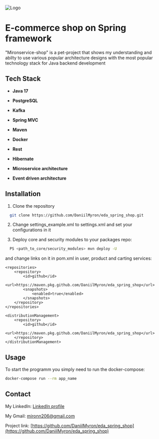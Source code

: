 
![Logo](https://i.pinimg.com/736x/97/51/50/97515045ac221a971e70cacc6e78a3d9.jpg)



# E-commerce shop on Spring framework

"Mironservice-shop" is a pet-project that shows my understanding and abilty to use various popular architecture designs with the most popular technology stack for Java backend development


## Tech Stack
- **Java 17**

- **PostgreSQL**

- **Kafka**

- **Spring MVC**

- **Maven**

- **Docker**

- **Rest**

- **Hibernate**

- **Microservice architecture**

- **Event driven architecture**
## Installation


1. Clone the repository
```bash
  git clone https://github.com/DaniilMyron/eda_spring_shop.git
```
2. Change settings_example.xml to settings.xml and set your configurations in it

3. Deploy core and security modules to your packages repo:

```bash
  PS <path_to_core/security_modules> mvn deploy -U
```
and change links on it in pom.xml in user, product and carting services:

    <repositories>
        <repository>
            <id>github</id>
            <url>https://maven.pkg.github.com/DaniilMyron/eda_spring_shop</url>
            <snapshots>
                <enabled>true</enabled>
            </snapshots>
        </repository>
    </repositories>

    <distributionManagement>
        <repository>
            <id>github</id>
            <url>https://maven.pkg.github.com/DaniilMyron/eda_spring_shop</url>
        </repository>
    </distributionManagement>
## Usage

To start the programm you simply need to run the docker-compose:

```bash
docker-compose run --rm app_name
```


## Contact
My LinkedIn: [LinkedIn profile](https://www.linkedin.com/in/danylo-myroshnichenko-a851b7319/)

My Gmail: mironn206@gmail.com

Project link: [https://github.com/DaniilMyron/eda_spring_shop](https://github.com/DaniilMyron/eda_spring_shop)